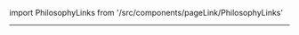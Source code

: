 import PhilosophyLinks from '/src/components/pageLink/PhilosophyLinks'

<PhilosophyLinks component='MembersSheet' type='class' project='attendance-management-system' />

---


